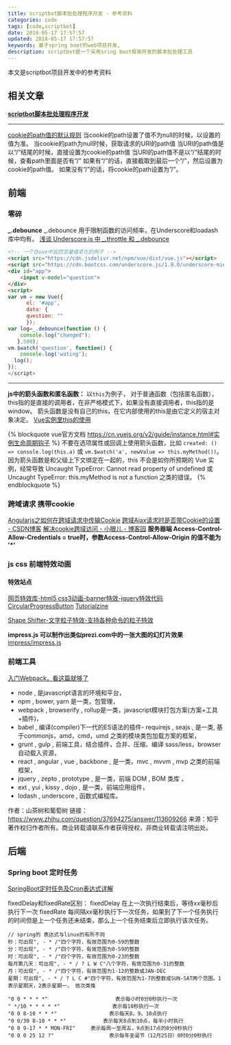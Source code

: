 ```yaml
---
title: scriptbot脚本批处理程序开发 - 参考资料
categories: code
tags: [code,scriptbot]
date: 2018-05-17 17:57:57
updated: 2018-05-17 17:57:57
keywords: 基于spring boot的web项目开发,
description: scriptbot是一个采用sring boot框架开发的脚本批处理工具
---
```


本文是scriptbot项目开发中的参考资料

## 相关文章

[**scriptbot脚本批处理程序开发**](/code/scriptbot/)

<!-- more -->

---

[cookie的path值的默认规则](https://blog.csdn.net/YECHWNG/article/details/45558677/)
当cookie的path设置了值不为null的时候，以设置的值为准。
当cookie的path为null时候，获取请求的URI的path值 
当URI的path值是以“/”结尾的时候，直接设置为cookie的path值
当URI的path值不是以“/”结尾的时候，查看path里面是否有“/” 
如果有“/”的话，直接截取到最后一个“/”，然后设置为cookie的path值。
如果没有“/”的话，将cookie的path设置为”/”。

## 前端

### 零碎

**_.debounce**
_.debounce 用于限制函数的访问频率，在Underscore和loadash库中均有。
[浅谈 Underscore.js 中 _.throttle 和 _.debounce](https://blog.coding.net/blog/the-difference-between-throttle-and-debounce-in-underscorejs)

```html
<!-- 一个在vue中监控变量值变化的例子 -->
<script src="https://cdn.jsdelivr.net/npm/vue/dist/vue.js"></script>
<script src="https://cdn.bootcss.com/underscore.js/1.9.0/underscore-min.js"></script>
<div id="app">
    <input v-model="question">
</div>
<script>
var vm = new Vue({
      el: '#app',
      data: {
      question: ""
      });
var log=_.debounce(function () {
    console.log("changed");
   },500);
vm.$watch('question', function() {
    console.log('wating');
  log();
});
</script>
```

---

**js中的箭头函数和匿名函数：**
以`this`为例子，
对于普通函数（包括匿名函数），this指的是直接的调用者，在非严格模式下，如果没有直接调用者，this指的是window。
箭头函数是没有自己的this，在它内部使用的this是由它定义的宿主对象决定。
[Vue实例里this的使用](https://majing.io/posts/10000005341170)

{% blockquote vue官方文档 https://cn.vuejs.org/v2/guide/instance.html#实例生命周期钩子 %}
不要在选项属性或回调上使用箭头函数，比如 `created: () => console.log(this.a)` 或 `vm.$watch('a', newValue => this.myMethod())`。因为箭头函数是和父级上下文绑定在一起的，this 不会是如你所预期的 Vue 实例，经常导致 Uncaught TypeError: Cannot read property of undefined 或 Uncaught TypeError: this.myMethod is not a function 之类的错误。
{% endblockquote %}

### 跨域请求 携带cookie

[Angularjs之如何在跨域请求中传输Cookie](https://blog.csdn.net/mygrilzhuyulin/article/details/52690129)
[跨域Ajax请求时是否带Cookie的设置 - CSDN博客](https://blog.csdn.net/wzl002/article/details/51441704)
[解决cookie跨域访问 - 小眼儿 - 博客园](https://www.cnblogs.com/hujunzheng/p/5744755.html)
**服务器端 Access-Control-Allow-Credentials = true时，参数Access-Control-Allow-Origin 的值不能为 '*'**

### js css 前端特效动画

#### 特效站点

[网页特效库-html5 css3动画-banner特效-jquery特效代码](http://www.5iweb.com.cn/)
[CircularProgressButton](https://tympanus.net/Tutorials/CircularProgressButton/)
[Tutorialzine](https://tutorialzine.com/)

[Shape Shifter-文字粒子特效-支持各种命令的粒子特效](http://www.kennethcachia.com/shape-shifter/)

**impress.js 可以制作出类似prezi.com中的一张大图的幻灯片效果**
[impress/impress.js](https://github.com/impress/impress.js)

### 前端工具

[入门Webpack，看这篇就够了](https://www.jianshu.com/p/42e11515c10f)

- node , 是javascript语言的环境和平台，
- npm , bower, yarn 是一类，包管理，
- webpack , browserify , rollup是一类，javascript模块打包方案(方案+工具+插件)，
- babel , 编译(compiler)下一代的ES语法的插件- requirejs , seajs , 是一类, 基于commonjs，amd，cmd，umd 之类的模块类包加载方案的框架，
- grunt , gulp , 前端工具，结合插件，合并、压缩、编译 sass/less，browser 自动载入资源，
- react , angular , vue , backbone , 是一类，mvc , mvvm , mvp 之类的前端框架，
- jquery , zepto , prototype , 是一类，前端 DOM , BOM 类库 ，
- ext , yui , kissy , dojo , 是一类，前端应用组件，
- lodash , underscore , 函数式编程库。

作者：山茶树和葡萄树
链接：https://www.zhihu.com/question/37694275/answer/113609266
来源：知乎
著作权归作者所有。商业转载请联系作者获得授权，非商业转载请注明出处。

## 后端

### Spring boot 定时任务

[SpringBoot定时任务及Cron表达式详解](https://blog.csdn.net/ninifengs/article/details/77141240)

fixedDelay和fixedRate区别：
fixedDelay 在上一次执行结束后，等待xx毫秒后执行下一次
fixedRate 每间隔xx毫秒执行下一次任务，如果到了下一个任务执行的时间但是上一个任务还未结束，那么上一个任务结束后立即执行该次任务。

```cron crontab表达式
// spring的 表达式与linux的有所不同
秒：可出现", - * /"四个字符，有效范围为0-59的整数
分：可出现", - * /"四个字符，有效范围为0-59的整数
时：可出现", - * /"四个字符，有效范围为0-23的整数
每月第几天：可出现", - * / ? L W C"八个字符，有效范围为0-31的整数
月：可出现", - * /"四个字符，有效范围为1-12的整数或JAN-DEC
星期：可出现", - * / ? L C #"四个字符，有效范围为1-7的整数或SUN-SAT两个范围。1表示星期天，2表示星期一， 依次类推

"0 0 * * * *"                      表示每小时0分0秒执行一次
" */10 * * * * *"                 表示每10秒执行一次
"0 0 8-10 * * *"                 表示每天8，9，10点执行
"0 0/30 8-10 * * *"            表示每天8点到10点，每半小时执行
"0 0 9-17 * * MON-FRI"     表示每周一至周五，9点到17点的0分0秒执行
"0 0 0 25 12 ?"                  表示每年圣诞节（12月25日）0时0分0秒执行
```